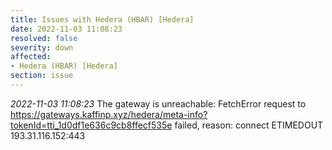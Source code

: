 ```yaml
---
title: Issues with Hedera (HBAR) [Hedera]
date: 2022-11-03 11:08:23
resolved: false
severity: down
affected:
- Hedera (HBAR) [Hedera]
section: issue
---
```


*2022-11-03 11:08:23* The gateway is unreachable: FetchError request to https://gateways.kaffinp.xyz/hedera/meta-info?tokenId=tti_1d0df1e636c9cb8ffecf535e failed, reason: connect ETIMEDOUT 193.31.116.152:443